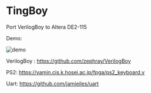 # TingBoy

Port VerilogBoy to Altera DE2-115

Demo:

![demo](https://github.com/strong-Ting/VerilogBoyDE2-115/blob/main/doc/tobu.jpg?raw=true)

VerilogBoy : https://github.com/zephray/VerilogBoy

PS2: https://yamin.cis.k.hosei.ac.jp/fpga/ps2_keyboard.v

Uart: https://github.com/jamieiles/uart